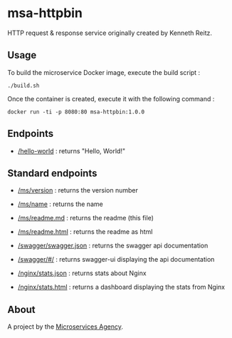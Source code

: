 
# msa-httpbin

HTTP request & response service originally created by Kenneth Reitz.

## Usage

To build the microservice Docker image, execute the build script :

```
./build.sh
```

Once the container is created, execute it with the following command :

```
docker run -ti -p 8080:80 msa-httpbin:1.0.0
```

## Endpoints

- [/hello-world](/hello-world) : returns "Hello, World!"

## Standard endpoints

- [/ms/version](/ms/version) : returns the version number

- [/ms/name](/ms/name) : returns the name

- [/ms/readme.md](/ms/readme.md) : returns the readme (this file)

- [/ms/readme.html](/ms/readme.html) : returns the readme as html

- [/swagger/swagger.json](/swagger/swagger.json) : returns the swagger api documentation

- [/swagger/#/](/swagger/#/) : returns swagger-ui displaying the api documentation

- [/nginx/stats.json](/nginx/stats.json) : returns stats about Nginx

- [/nginx/stats.html](/nginx/stats.html) : returns a dashboard displaying the stats from Nginx

## About

A project by the [Microservices Agency](https://microservices.agency).
